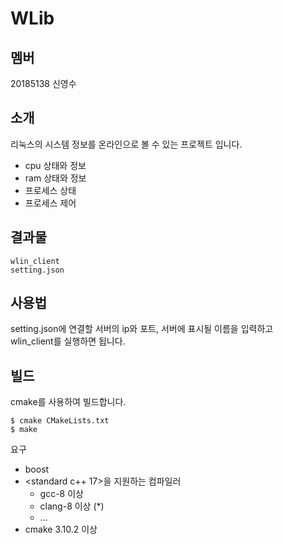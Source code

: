 # WLib

## 멤버
20185138 신영수

## 소개
리눅스의 시스템 정보를 온라인으로 볼 수 있는 프로젝트 입니다.<br>
- cpu 상태와 정보
- ram 상태와 정보
- 프로세스 상태
- 프로세스 제어

## 결과물
```
wlin_client
setting.json
```

## 사용법
setting.json에 연결할 서버의 ip와 포트, 서버에 표시될 이름을 입력하고<br>
wlin_client를 실행하면 됩니다.<br>


## 빌드
cmake를 사용하여 빌드합니다.
```
$ cmake CMakeLists.txt
$ make
```
요구
- boost
- <standard c++ 17>을 지원하는 컴파일러
  * gcc-8 이상
  * clang-8 이상  (*)
  * ...
- cmake 3.10.2 이상
